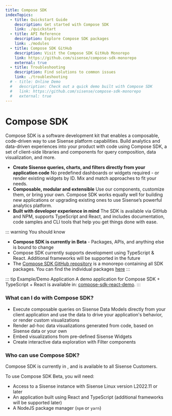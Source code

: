 ```yaml
---
title: Compose SDK
indexTopics:
  - title: Quickstart Guide
    description: Get started with Compose SDK
    link: ./quickstart
  - title: API Reference
    description: Explore Compose SDK packages
    link: ./modules
  - title: Compose SDK GitHub
    description: Visit the Compose SDK GitHub Monorepo
    link: https://github.com/sisense/compose-sdk-monorepo
    external: true
  - title: Troubleshooting
    description: Find solutions to common issues
    link: ./troubleshooting
  # - title: Online Demo
  #   description: Check out a quick demo built with Compose SDK
  #   link: https://github.com/sisense/compose-sdk-monorepo
  #   external: true
---
```


# Compose SDK <Badge type="beta" text="Beta" />

Compose SDK is a software development kit that enables a composable, code-driven way to use Sisense platform capabilities. Build analytics and data-driven experiences into your product with code using Compose SDK, a set of client-side libraries and components for query composition, data visualization, and more.

 - **Create Sisense queries, charts, and filters directly from your application code**
 No predefined dashboards or widgets required - or render existing widgets by ID. Mix and match approaches to fit your needs.
 - **Composable, modular and extensible**
 Use our components, customize them, or bring your own. Compose SDK works equally well for building new applications or upgrading existing ones to use Sisense’s powerful analytics platform.
 - **Built with developer experience in mind**
 The SDK is available via GitHub and NPM, supports TypeScript and React, and includes documentation, code samples and CLI tools that help you get things done with ease.

::: warning You should know
 - **Compose SDK is currently in Beta** - Packages, APIs, and anything else is bound to change
 - Compose SDK currently supports development using TypeScript & React. Additional frameworks will be supported in the future
 - The [Compose SDK GitHub repository](https://github.com/sisense/compose-sdk-monorepo) is a monorepo containing all SDK packages. You can find the individual packages [here](https://github.com/orgs/sisense/packages?repo_name=compose-sdk-monorepo)
:::

<SectionIndex />

::: tip Example/Demo Application
A demo application for Compose SDK + TypeScript + React is available in: [compose-sdk-react-demo](https://github.com/sisense/compose-sdk-react-demo).
:::

### What can I do with Compose SDK?

 - Execute composable queries on Sisense Data Models directly from your client application and use the data to drive your application's behavior, or render custom visualizations
 - Render ad-hoc data visualizations generated from code, based on Sisense data or your own
 - Embed visualizations from pre-defined Sisense Widgets
 - Create interactive data exploration with Filter components

### Who can use Compose SDK?

Compose SDK is currently in <Badge type="beta" text="Beta" />, and is available to all Sisense Customers.

To use Compose SDK Beta, you will need:

 - Access to a Sisense instance with Sisense Linux version L2022.11 or later
 - An application built using React and TypeScript (additional frameworks will be supported later)
 - A NodeJS package manager (`npm` or `yarn`)
